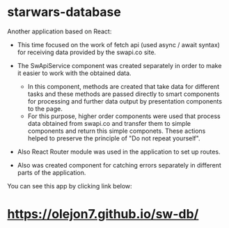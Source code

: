 # starwars-database

 Another application based on React: 
 
 - This time focused on the work of fetch api (used async / await syntax) for receiving data provided by the swapi.co site.
 - The SwApiService component was created separately in order to make it easier to work with the obtained data.
     - In this component, methods are created that take data for different tasks and these methods are passed directly
     to smart components for processing and further data output by presentation components to the page.
     - For this purpose, higher order components were used that process data obtained from swapi.co 
     and transfer them to simple components and return this simple componets.
These actions helped to preserve the principle of "Do not repeat yourself".

- Also React Router module was used in the application to set up routes.
- Also was created component for catching errors separately in different parts of the application.

You can see this app by clicking link below:

# https://olejon7.github.io/sw-db/
